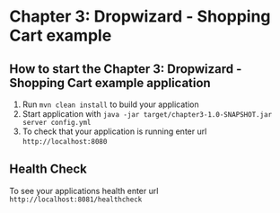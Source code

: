 # Chapter 3: Dropwizard - Shopping Cart example

How to start the Chapter 3: Dropwizard - Shopping Cart example application
---

1. Run `mvn clean install` to build your application
1. Start application with `java -jar target/chapter3-1.0-SNAPSHOT.jar server config.yml`
1. To check that your application is running enter url `http://localhost:8080`

Health Check
---

To see your applications health enter url `http://localhost:8081/healthcheck`
